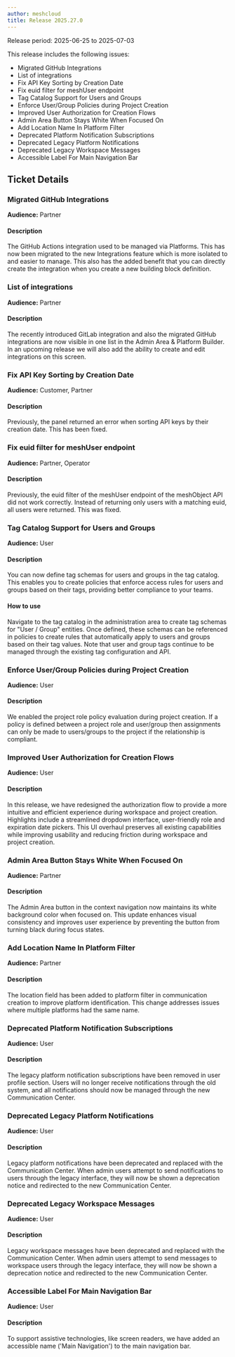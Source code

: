 ```yaml
---
author: meshcloud
title: Release 2025.27.0
---
```


Release period: 2025-06-25 to 2025-07-03

This release includes the following issues:
* Migrated GitHub Integrations
* List of integrations
* Fix API Key Sorting by Creation Date
* Fix euid filter for meshUser endpoint
* Tag Catalog Support for Users and Groups
* Enforce User/Group Policies during Project Creation
* Improved User Authorization for Creation Flows
* Admin Area Button Stays White When Focused On
* Add Location Name In Platform Filter
* Deprecated Platform Notification Subscriptions
* Deprecated Legacy Platform Notifications
* Deprecated Legacy Workspace Messages
* Accessible Label For Main Navigation Bar
<!--truncate-->

## Ticket Details
### Migrated GitHub Integrations
**Audience:** Partner<br>

#### Description
The GitHub Actions integration used to be managed via Platforms.
This has now been migrated to the new Integrations feature which is
more isolated to and easier to manage. This also has the added benefit
that you can directly create the integration when you create
a new building block definition.

### List of integrations
**Audience:** Partner<br>

#### Description
The recently introduced GitLab integration and also the migrated GitHub integrations
are now visible in one list in the Admin Area & Platform Builder. In an upcoming release
we will also add the ability to create and edit integrations on this screen.

### Fix API Key Sorting by Creation Date
**Audience:** Customer, Partner<br>

#### Description
Previously, the panel returned an error when sorting API keys by their
creation date. This has been fixed.

### Fix euid filter for meshUser endpoint
**Audience:** Partner, Operator<br>

#### Description
Previously, the euid filter of the meshUser endpoint of the meshObject API
did not work correctly. Instead of returning only users with a matching euid,
all users were returned. This was fixed.

### Tag Catalog Support for Users and Groups
**Audience:** User<br>

#### Description
You can now define tag schemas for users and groups in the tag catalog. This enables you to create policies that 
enforce access rules for users and groups based on their tags, providing better compliance to your teams.

#### How to use
Navigate to the tag catalog in the administration area to create tag schemas for "User / Group" entities. Once 
defined, these schemas can be referenced in policies to create rules that automatically apply to users and 
groups based on their tag values. Note that user and group tags continue to be managed through the existing tag 
configuration and API.

### Enforce User/Group Policies during Project Creation
**Audience:** User<br>

#### Description
We enabled the project role policy evaluation during project creation. If a policy is
defined between a project role and user/group then assignments can only be made to
users/groups to the project if the relationship is compliant.

### Improved User Authorization for Creation Flows
**Audience:** User<br>

#### Description
In this release, we have redesigned the authorization flow to provide a more intuitive and efficient experience 
during workspace and project creation. Highlights include a streamlined dropdown interface, user-friendly role 
and expiration date pickers. This UI overhaul preserves all existing capabilities while improving usability 
and reducing friction during workspace and project creation.

### Admin Area Button Stays White When Focused On
**Audience:** Partner<br>

#### Description
The Admin Area button in the context navigation now maintains its white background color when focused on.
This update enhances visual consistency and improves user experience by preventing the button from turning black during focus states.

### Add Location Name In Platform Filter
**Audience:** Partner<br>

#### Description
The location field has been added to platform filter in communication creation to improve platform identification.
This change addresses issues where multiple platforms had the same name.

### Deprecated Platform Notification Subscriptions
**Audience:** User<br>

#### Description
The legacy platform notification subscriptions have been removed in user profile section. 
Users will no longer receive notifications through the old system, and all 
notifications should now be managed through the new Communication Center.

### Deprecated Legacy Platform Notifications
**Audience:** User<br>

#### Description
Legacy platform notifications have been deprecated and replaced with the Communication Center. 
When admin users attempt to send notifications to users through the legacy interface, they will 
now be shown a deprecation notice and redirected to the new Communication Center.

### Deprecated Legacy Workspace Messages
**Audience:** User<br>

#### Description
Legacy workspace messages have been deprecated and replaced with the Communication Center. 
When admin users attempt to send messages to workspace users through the legacy interface, they will 
now be shown a deprecation notice and redirected to the new Communication Center.

### Accessible Label For Main Navigation Bar
**Audience:** User<br>

#### Description
To support assistive technologies, like screen readers, 
we have added an accessible name ('Main Navigation') to the main navigation bar.

